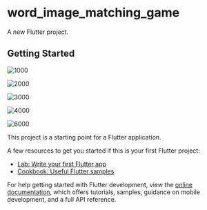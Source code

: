 # word_image_matching_game

A new Flutter project.

## Getting Started



![1000](https://github.com/kalimaty/word_image_matching_game-v1/assets/105967966/5e012576-a7e1-4a50-aace-c2dea9c6adc8)






![2000](https://github.com/kalimaty/word_image_matching_game-v1/assets/105967966/51fc6f1e-d573-4da5-95f0-afc36e075e4f)



![3000](https://github.com/kalimaty/word_image_matching_game-v1/assets/105967966/0a705635-8c4e-4080-91ff-d5a23ef30f0d)


![4000](https://github.com/kalimaty/word_image_matching_game-v1/assets/105967966/7528fb7c-8bc0-47d3-a4e0-8dd2e4627e1d)




![6000](https://github.com/kalimaty/word_image_matching_game-v1/assets/105967966/ac5c6a05-bfe8-49b8-823c-592b35d0f442)


This project is a starting point for a Flutter application.

A few resources to get you started if this is your first Flutter project:

- [Lab: Write your first Flutter app](https://docs.flutter.dev/get-started/codelab)
- [Cookbook: Useful Flutter samples](https://docs.flutter.dev/cookbook)

For help getting started with Flutter development, view the
[online documentation](https://docs.flutter.dev/), which offers tutorials,
samples, guidance on mobile development, and a full API reference.
